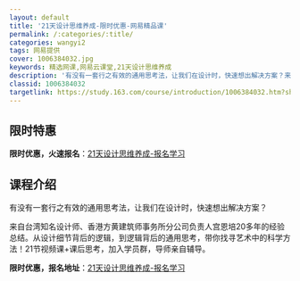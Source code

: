 ```yaml
---
layout: default
title: '21天设计思维养成-限时优惠-网易精品课'
permalink: /:categories/:title/
categories: wangyi2
tags: 网易提供
cover: 1006384032.jpg
keywords: 精选网课,网易云课堂,21天设计思维养成
description: '有没有一套行之有效的通用思考法，让我们在设计时，快速想出解决方案？来自台湾知名设计师、香港方黄建筑师事务所分公司负责人宫'
classid: 1006384032
targetlink: https://study.163.com/course/introduction/1006384032.htm?share=1&shareId=1025206652&utm_campaign=share&utm_medium=iphoneShare&utm_source=&utm_u=1025206652
---
```


## 限时特惠

**限时优惠，火速报名**：[21天设计思维养成-报名学习](https://study.163.com/course/introduction/1006384032.htm?share=1&shareId=1025206652&utm_campaign=share&utm_medium=iphoneShare&utm_source=&utm_u=1025206652)

## 课程介绍

有没有一套行之有效的通用思考法，让我们在设计时，快速想出解决方案？

来自台湾知名设计师、香港方黄建筑师事务所分公司负责人宫恩培20多年的经验总结。从设计细节背后的逻辑，到逻辑背后的通用思考，带你找寻艺术中的科学方法！21节视频课+课后思考，加入学员群，导师亲自辅导。

**限时优惠，报名地址**：[21天设计思维养成-报名学习](https://study.163.com/course/introduction/1006384032.htm?share=1&shareId=1025206652&utm_campaign=share&utm_medium=iphoneShare&utm_source=&utm_u=1025206652)

